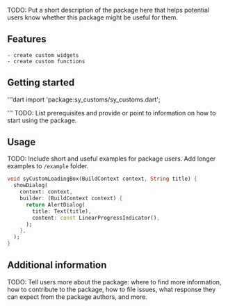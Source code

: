 <!--
This README describes the package. If you publish this package to pub.dev,
this README's contents appear on the landing page for your package.

For information about how to write a good package README, see the guide for
[writing package pages](https://dart.dev/guides/libraries/writing-package-pages).

For general information about developing packages, see the Dart guide for
[creating packages](https://dart.dev/guides/libraries/create-library-packages)
and the Flutter guide for
[developing packages and plugins](https://flutter.dev/developing-packages).
-->

TODO: Put a short description of the package here that helps potential users
know whether this package might be useful for them.

## Features
    - create custom widgets
    - create custom functions

## Getting started
'''dart
import 'package:sy_customs/sy_customs.dart';

'''
TODO: List prerequisites and provide or point to information on how to
start using the package.

## Usage

TODO: Include short and useful examples for package users. Add longer examples
to `/example` folder.

```dart
void syCustomLoadingBox(BuildContext context, String title) {
  showDialog(
    context: context,
    builder: (BuildContext context) {
      return AlertDialog(
        title: Text(title),
        content: const LinearProgressIndicator(),
      );
    },
  );
}
```

## Additional information

TODO: Tell users more about the package: where to find more information, how to
contribute to the package, how to file issues, what response they can expect
from the package authors, and more.
